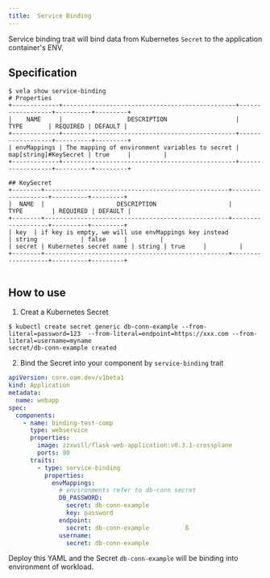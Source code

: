 ```yaml
---
title:  Service Binding
---
```


Service binding trait will bind data from Kubernetes `Secret` to the application container's ENV.

## Specification

```
$ vela show service-binding
# Properties
+-------------+------------------------------------------------+------------------+----------+---------+
|    NAME     |                  DESCRIPTION                   |       TYPE       | REQUIRED | DEFAULT |
+-------------+------------------------------------------------+------------------+----------+---------+
| envMappings | The mapping of environment variables to secret | map[string]#KeySecret | true     |         |
+-------------+------------------------------------------------+------------------+----------+---------+

## KeySecret
+--------+---------------------------------------------------+-------------------+----------+---------+
|  NAME  |                    DESCRIPTION                    |       TYPE        | REQUIRED | DEFAULT |
+--------+---------------------------------------------------+-------------------+----------+---------+
| key  | if key is empty, we will use envMappings key instead              | string            | false     |         |
| secret | Kubernetes secret name | string | true     |         |
+--------+---------------------------------------------------+-------------------+----------+---------+


```

## How to use

1. Creat a Kubernetes Secret

```shell
$ kubectl create secret generic db-conn-example --from-literal=password=123  --from-literal=endpoint=https://xxx.com --from-literal=username=myname
secret/db-conn-example created
```

2. Bind the Secret into your component by `service-binding` trait

```yaml
apiVersion: core.oam.dev/v1beta1
kind: Application
metadata:
  name: webapp
spec:
  components:
    - name: binding-test-comp
      type: webservice
      properties:
        image: zzxwill/flask-web-application:v0.3.1-crossplane
        ports: 80
      traits:
        - type: service-binding
          properties:
            envMappings:
              # environments refer to db-conn secret
              DB_PASSWORD:
                secret: db-conn-example
                key: password            
              endpoint:
                secret: db-conn-example          ß
              username:
                secret: db-conn-example
```
Deploy this YAML and the Secret `db-conn-example` will be binding into environment of workload.